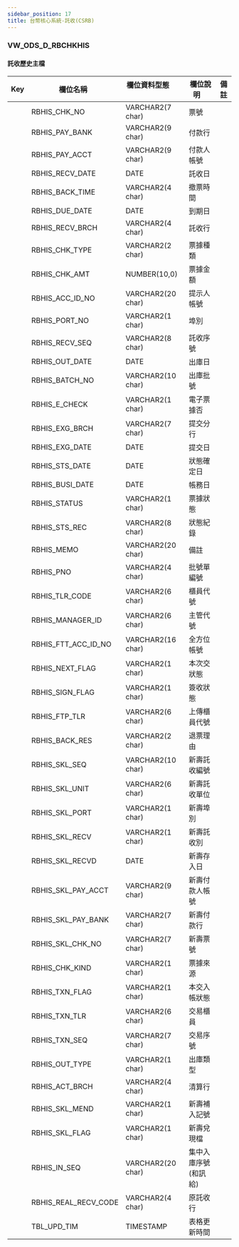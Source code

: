 ```yaml
---
sidebar_position: 17
title: 台幣核心系統-託收(CSRB)
---
```


### VW_ODS_D_RBCHKHIS
#### 託收歷史主檔
| Key | 欄位名稱  | 欄位資料型態        | 欄位說明     | 備註 |
| --- | --------- | ------------------- | ------------ | ---- |
|     | RBHIS_CHK_NO         | VARCHAR2(7 char)  | 票號          |    |
|     | RBHIS_PAY_BANK       | VARCHAR2(9 char)  | 付款行         |    |
|     | RBHIS_PAY_ACCT       | VARCHAR2(9 char)  | 付款人帳號       |    |
|     | RBHIS_RECV_DATE      | DATE              | 託收日         |    |
|     | RBHIS_BACK_TIME      | VARCHAR2(4 char)  | 撤票時間        |    |
|     | RBHIS_DUE_DATE       | DATE              | 到期日         |    |
|     | RBHIS_RECV_BRCH      | VARCHAR2(4 char)  | 託收行         |    |
|     | RBHIS_CHK_TYPE       | VARCHAR2(2 char)  | 票據種類        |    |
|     | RBHIS_CHK_AMT        | NUMBER(10,0)      | 票據金額        |    |
|     | RBHIS_ACC_ID_NO      | VARCHAR2(20 char) | 提示人帳號       |    |
|     | RBHIS_PORT_NO        | VARCHAR2(1 char)  | 埠別          |    |
|     | RBHIS_RECV_SEQ       | VARCHAR2(8 char)  | 託收序號        |    |
|     | RBHIS_OUT_DATE       | DATE              | 出庫日         |    |
|     | RBHIS_BATCH_NO       | VARCHAR2(10 char) | 出庫批號        |    |
|     | RBHIS_E_CHECK        | VARCHAR2(1 char)  | 電子票據否       |    |
|     | RBHIS_EXG_BRCH       | VARCHAR2(7 char)  | 提交分行        |    |
|     | RBHIS_EXG_DATE       | DATE              | 提交日         |    |
|     | RBHIS_STS_DATE       | DATE              | 狀態確定日       |    |
|     | RBHIS_BUSI_DATE      | DATE              | 帳務日         |    |
|     | RBHIS_STATUS         | VARCHAR2(1 char)  | 票據狀態        |    |
|     | RBHIS_STS_REC        | VARCHAR2(8 char)  | 狀態紀錄        |    |
|     | RBHIS_MEMO           | VARCHAR2(20 char) | 備註          |    |
|     | RBHIS_PNO            | VARCHAR2(4 char)  | 批號單編號       |    |
|     | RBHIS_TLR_CODE       | VARCHAR2(6 char)  | 櫃員代號        |    |
|     | RBHIS_MANAGER_ID     | VARCHAR2(6 char)  | 主管代號        |    |
|     | RBHIS_FTT_ACC_ID_NO  | VARCHAR2(16 char) | 全方位帳號       |    |
|     | RBHIS_NEXT_FLAG      | VARCHAR2(1 char)  | 本次交狀態       |    |
|     | RBHIS_SIGN_FLAG      | VARCHAR2(1 char)  | 簽收狀態        |    |
|     | RBHIS_FTP_TLR        | VARCHAR2(6 char)  | 上傳櫃員代號      |    |
|     | RBHIS_BACK_RES       | VARCHAR2(2 char)  | 退票理由        |    |
|     | RBHIS_SKL_SEQ        | VARCHAR2(10 char) | 新壽託收編號      |    |
|     | RBHIS_SKL_UNIT       | VARCHAR2(6 char)  | 新壽託收單位      |    |
|     | RBHIS_SKL_PORT       | VARCHAR2(1 char)  | 新壽埠別        |    |
|     | RBHIS_SKL_RECV       | VARCHAR2(1 char)  | 新壽託收別       |    |
|     | RBHIS_SKL_RECVD      | DATE              | 新壽存入日       |    |
|     | RBHIS_SKL_PAY_ACCT   | VARCHAR2(9 char)  | 新壽付款人帳號     |    |
|     | RBHIS_SKL_PAY_BANK   | VARCHAR2(7 char)  | 新壽付款行       |    |
|     | RBHIS_SKL_CHK_NO     | VARCHAR2(7 char)  | 新壽票號        |    |
|     | RBHIS_CHK_KIND       | VARCHAR2(1 char)  | 票據來源        |    |
|     | RBHIS_TXN_FLAG       | VARCHAR2(1 char)  | 本交入帳狀態      |    |
|     | RBHIS_TXN_TLR        | VARCHAR2(6 char)  | 交易櫃員        |    |
|     | RBHIS_TXN_SEQ        | VARCHAR2(7 char)  | 交易序號        |    |
|     | RBHIS_OUT_TYPE       | VARCHAR2(1 char)  | 出庫類型        |    |
|     | RBHIS_ACT_BRCH       | VARCHAR2(4 char)  | 清算行         |    |
|     | RBHIS_SKL_MEND       | VARCHAR2(1 char)  | 新壽補入記號      |    |
|     | RBHIS_SKL_FLAG       | VARCHAR2(1 char)  | 新壽兌現檔       |    |
|     | RBHIS_IN_SEQ         | VARCHAR2(20 char) | 集中入庫序號(和訊給) |    |
|     | RBHIS_REAL_RECV_CODE | VARCHAR2(4 char)  | 原託收行        |    |
|     | TBL_UPD_TIM          | TIMESTAMP         | 表格更新時間      |
